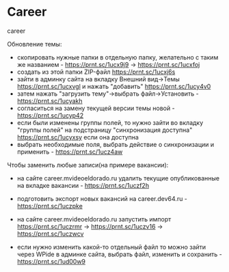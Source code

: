 # Career
career

Обновление темы:
- скопировать нужные папки в отдельную папку, желательно с таким же названием - https://prnt.sc/1ucx9j9 -> https://prnt.sc/1ucxfoj
- создать из этой папки ZIP-файл https://prnt.sc/1ucxj6s
- зайти в админку сайта на вкладку Внешний вид->Темы https://prnt.sc/1ucxvgl и нажать "добавить" https://prnt.sc/1ucy4v0
- затем нажать "загрузить тему"->выбрать файл->Установить - https://prnt.sc/1ucyakh
- согласиться на замену текущей версии темы новой - https://prnt.sc/1ucyp42
- если были изменены группы полей, то нужно зайти во вкладку "группы полей" на подстраницу "синхронизация доступна" https://prnt.sc/1ucyxsy если она доступна
- выбрать необходимые поля, выбрать действие о синхронизации и применить - https://prnt.sc/1ucz4aw

Чтобы заменить любые записи(на примере вакансии):
- на сайте career.mvideoeldorado.ru удалить текущие опубликованные на вкладке вакансии - https://prnt.sc/1uczf2h
- подготовить экспорт новых вакансий на career.dev64.ru - https://prnt.sc/1uczpke
- на сайте career.mvideoeldorado.ru запустить импорт https://prnt.sc/1uczrmr -> https://prnt.sc/1uczv16 -> https://prnt.sc/1uczwcv

- если нужно изменить какой-то отдельный файл то можно зайти через WPide в админке сайта, выбрать файл, изменить и сохранить - https://prnt.sc/1ud00w9